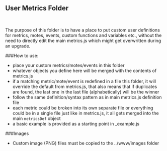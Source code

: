 User Metrics Folder
----------------
<br/>

The purpose of this folder is to have a place to put custom user definitions for metrics, motes, events, custom functions and variables etc., without the need to directly edit the main metrics.js which might get overwritten during an upgrade.

###How to use:
- place your custom metrics/motes/events in this folder
- whatever objects you define here will be merged with the contents of metrics.js
- if a matching metric/mote/event is redefined in a file this folder, it will override the default from metrics.js, that also means that if duplicates are found, the last one in the last file (alphabetically) will be the winner
- follow the same definition/syntax pattern as in main metrics.js definition file
- each metric could be broken into its own separate file or everything could be in a single file just like in metrics.js, it all gets merged into the main `metricsDef` object
- a basic example is provided as a starting point in _example.js

###Images
- Custom image (PNG) files must be copied to the ../www/images folder

